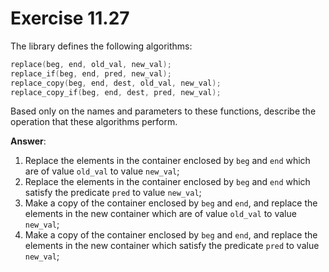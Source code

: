 # Exercise 11.27

The library defines the following algorithms:

```cpp
replace(beg, end, old_val, new_val);
replace_if(beg, end, pred, new_val);
replace_copy(beg, end, dest, old_val, new_val);
replace_copy_if(beg, end, dest, pred, new_val);
```

Based only on the names and parameters to these functions, describe the operation that these algorithms perform.

**Answer**:

1. Replace the elements in the container enclosed by `beg` and `end` which are of value `old_val` to value `new_val`;
2. Replace the elements in the container enclosed by `beg` and `end` which satisfy the predicate `pred` to value `new_val`;
3. Make a copy of the container enclosed by `beg` and `end`, and replace the elements in the new container which are of value `old_val` to value `new_val`;
4. Make a copy of the container enclosed by `beg` and `end`, and replace the elements in the new container which satisfy the predicate `pred` to value `new_val`;